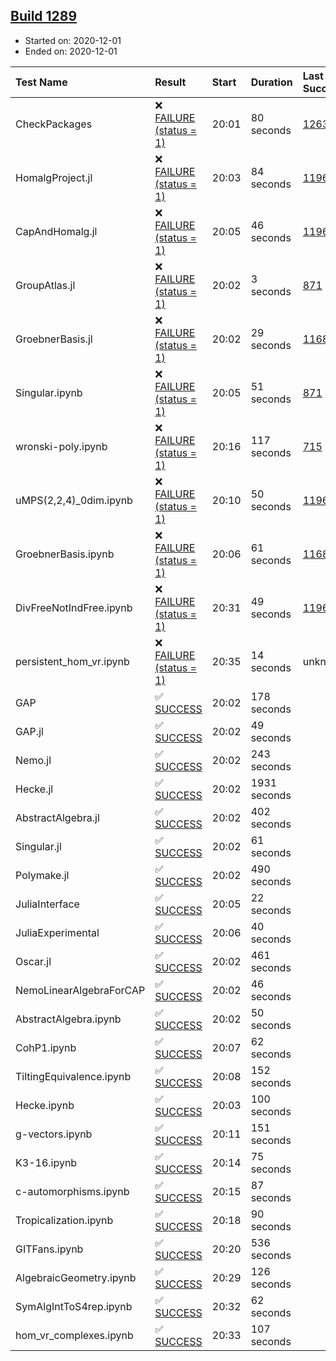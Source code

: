 ## [Build 1289](https://oscarci.mathematik.uni-kl.de/job/oscar-stable/1289/)

* Started on: 2020-12-01
* Ended on: 2020-12-01

| Test Name    | Result | Start | Duration | Last Success | First Failure |
|:-------------|:-------|:------|:---------|:-------------|:--------------|
| CheckPackages | ❌ [FAILURE (status = 1)](https://oscarci.mathematik.uni-kl.de/job/oscar-stable/1289/artifact/logs/build-1289/CheckPackages.log) | 20:01 | 80 seconds | [1263](https://oscarci.mathematik.uni-kl.de/job/oscar-stable/1263/) | [1264](https://oscarci.mathematik.uni-kl.de/job/oscar-stable/1264/) |
| HomalgProject.jl | ❌ [FAILURE (status = 1)](https://oscarci.mathematik.uni-kl.de/job/oscar-stable/1289/artifact/logs/build-1289/HomalgProject.jl.log) | 20:03 | 84 seconds | [1196](https://oscarci.mathematik.uni-kl.de/job/oscar-stable/1196/) | [1197](https://oscarci.mathematik.uni-kl.de/job/oscar-stable/1197/) |
| CapAndHomalg.jl | ❌ [FAILURE (status = 1)](https://oscarci.mathematik.uni-kl.de/job/oscar-stable/1289/artifact/logs/build-1289/CapAndHomalg.jl.log) | 20:05 | 46 seconds | [1196](https://oscarci.mathematik.uni-kl.de/job/oscar-stable/1196/) | [1197](https://oscarci.mathematik.uni-kl.de/job/oscar-stable/1197/) |
| GroupAtlas.jl | ❌ [FAILURE (status = 1)](https://oscarci.mathematik.uni-kl.de/job/oscar-stable/1289/artifact/logs/build-1289/GroupAtlas.jl.log) | 20:02 | 3 seconds | [871](https://oscarci.mathematik.uni-kl.de/job/oscar-stable/871/) | [872](https://oscarci.mathematik.uni-kl.de/job/oscar-stable/872/) |
| GroebnerBasis.jl | ❌ [FAILURE (status = 1)](https://oscarci.mathematik.uni-kl.de/job/oscar-stable/1289/artifact/logs/build-1289/GroebnerBasis.jl.log) | 20:02 | 29 seconds | [1168](https://oscarci.mathematik.uni-kl.de/job/oscar-stable/1168/) | [1169](https://oscarci.mathematik.uni-kl.de/job/oscar-stable/1169/) |
| Singular.ipynb | ❌ [FAILURE (status = 1)](https://oscarci.mathematik.uni-kl.de/job/oscar-stable/1289/artifact/logs/build-1289/Singular.ipynb.log) | 20:05 | 51 seconds | [871](https://oscarci.mathematik.uni-kl.de/job/oscar-stable/871/) | [872](https://oscarci.mathematik.uni-kl.de/job/oscar-stable/872/) |
| wronski-poly.ipynb | ❌ [FAILURE (status = 1)](https://oscarci.mathematik.uni-kl.de/job/oscar-stable/1289/artifact/logs/build-1289/wronski-poly.ipynb.log) | 20:16 | 117 seconds | [715](https://oscarci.mathematik.uni-kl.de/job/oscar-stable/715/) | [716](https://oscarci.mathematik.uni-kl.de/job/oscar-stable/716/) |
| uMPS(2,2,4)_0dim.ipynb | ❌ [FAILURE (status = 1)](https://oscarci.mathematik.uni-kl.de/job/oscar-stable/1289/artifact/logs/build-1289/uMPS-2-2-4-_0dim.ipynb.log) | 20:10 | 50 seconds | [1196](https://oscarci.mathematik.uni-kl.de/job/oscar-stable/1196/) | [1197](https://oscarci.mathematik.uni-kl.de/job/oscar-stable/1197/) |
| GroebnerBasis.ipynb | ❌ [FAILURE (status = 1)](https://oscarci.mathematik.uni-kl.de/job/oscar-stable/1289/artifact/logs/build-1289/GroebnerBasis.ipynb.log) | 20:06 | 61 seconds | [1168](https://oscarci.mathematik.uni-kl.de/job/oscar-stable/1168/) | [1169](https://oscarci.mathematik.uni-kl.de/job/oscar-stable/1169/) |
| DivFreeNotIndFree.ipynb | ❌ [FAILURE (status = 1)](https://oscarci.mathematik.uni-kl.de/job/oscar-stable/1289/artifact/logs/build-1289/DivFreeNotIndFree.ipynb.log) | 20:31 | 49 seconds | [1196](https://oscarci.mathematik.uni-kl.de/job/oscar-stable/1196/) | [1197](https://oscarci.mathematik.uni-kl.de/job/oscar-stable/1197/) |
| persistent_hom_vr.ipynb | ❌ [FAILURE (status = 1)](https://oscarci.mathematik.uni-kl.de/job/oscar-stable/1289/artifact/logs/build-1289/persistent_hom_vr.ipynb.log) | 20:35 | 14 seconds | unknown | unknown |
| GAP | ✅ [SUCCESS](https://oscarci.mathematik.uni-kl.de/job/oscar-stable/1289/artifact/logs/build-1289/GAP.log) | 20:02 | 178 seconds |  |  |
| GAP.jl | ✅ [SUCCESS](https://oscarci.mathematik.uni-kl.de/job/oscar-stable/1289/artifact/logs/build-1289/GAP.jl.log) | 20:02 | 49 seconds |  |  |
| Nemo.jl | ✅ [SUCCESS](https://oscarci.mathematik.uni-kl.de/job/oscar-stable/1289/artifact/logs/build-1289/Nemo.jl.log) | 20:02 | 243 seconds |  |  |
| Hecke.jl | ✅ [SUCCESS](https://oscarci.mathematik.uni-kl.de/job/oscar-stable/1289/artifact/logs/build-1289/Hecke.jl.log) | 20:02 | 1931 seconds |  |  |
| AbstractAlgebra.jl | ✅ [SUCCESS](https://oscarci.mathematik.uni-kl.de/job/oscar-stable/1289/artifact/logs/build-1289/AbstractAlgebra.jl.log) | 20:02 | 402 seconds |  |  |
| Singular.jl | ✅ [SUCCESS](https://oscarci.mathematik.uni-kl.de/job/oscar-stable/1289/artifact/logs/build-1289/Singular.jl.log) | 20:02 | 61 seconds |  |  |
| Polymake.jl | ✅ [SUCCESS](https://oscarci.mathematik.uni-kl.de/job/oscar-stable/1289/artifact/logs/build-1289/Polymake.jl.log) | 20:02 | 490 seconds |  |  |
| JuliaInterface | ✅ [SUCCESS](https://oscarci.mathematik.uni-kl.de/job/oscar-stable/1289/artifact/logs/build-1289/JuliaInterface.log) | 20:05 | 22 seconds |  |  |
| JuliaExperimental | ✅ [SUCCESS](https://oscarci.mathematik.uni-kl.de/job/oscar-stable/1289/artifact/logs/build-1289/JuliaExperimental.log) | 20:06 | 40 seconds |  |  |
| Oscar.jl | ✅ [SUCCESS](https://oscarci.mathematik.uni-kl.de/job/oscar-stable/1289/artifact/logs/build-1289/Oscar.jl.log) | 20:02 | 461 seconds |  |  |
| NemoLinearAlgebraForCAP | ✅ [SUCCESS](https://oscarci.mathematik.uni-kl.de/job/oscar-stable/1289/artifact/logs/build-1289/NemoLinearAlgebraForCAP.log) | 20:02 | 46 seconds |  |  |
| AbstractAlgebra.ipynb | ✅ [SUCCESS](https://oscarci.mathematik.uni-kl.de/job/oscar-stable/1289/artifact/logs/build-1289/AbstractAlgebra.ipynb.log) | 20:02 | 50 seconds |  |  |
| CohP1.ipynb | ✅ [SUCCESS](https://oscarci.mathematik.uni-kl.de/job/oscar-stable/1289/artifact/logs/build-1289/CohP1.ipynb.log) | 20:07 | 62 seconds |  |  |
| TiltingEquivalence.ipynb | ✅ [SUCCESS](https://oscarci.mathematik.uni-kl.de/job/oscar-stable/1289/artifact/logs/build-1289/TiltingEquivalence.ipynb.log) | 20:08 | 152 seconds |  |  |
| Hecke.ipynb | ✅ [SUCCESS](https://oscarci.mathematik.uni-kl.de/job/oscar-stable/1289/artifact/logs/build-1289/Hecke.ipynb.log) | 20:03 | 100 seconds |  |  |
| g-vectors.ipynb | ✅ [SUCCESS](https://oscarci.mathematik.uni-kl.de/job/oscar-stable/1289/artifact/logs/build-1289/g-vectors.ipynb.log) | 20:11 | 151 seconds |  |  |
| K3-16.ipynb | ✅ [SUCCESS](https://oscarci.mathematik.uni-kl.de/job/oscar-stable/1289/artifact/logs/build-1289/K3-16.ipynb.log) | 20:14 | 75 seconds |  |  |
| c-automorphisms.ipynb | ✅ [SUCCESS](https://oscarci.mathematik.uni-kl.de/job/oscar-stable/1289/artifact/logs/build-1289/c-automorphisms.ipynb.log) | 20:15 | 87 seconds |  |  |
| Tropicalization.ipynb | ✅ [SUCCESS](https://oscarci.mathematik.uni-kl.de/job/oscar-stable/1289/artifact/logs/build-1289/Tropicalization.ipynb.log) | 20:18 | 90 seconds |  |  |
| GITFans.ipynb | ✅ [SUCCESS](https://oscarci.mathematik.uni-kl.de/job/oscar-stable/1289/artifact/logs/build-1289/GITFans.ipynb.log) | 20:20 | 536 seconds |  |  |
| AlgebraicGeometry.ipynb | ✅ [SUCCESS](https://oscarci.mathematik.uni-kl.de/job/oscar-stable/1289/artifact/logs/build-1289/AlgebraicGeometry.ipynb.log) | 20:29 | 126 seconds |  |  |
| SymAlgIntToS4rep.ipynb | ✅ [SUCCESS](https://oscarci.mathematik.uni-kl.de/job/oscar-stable/1289/artifact/logs/build-1289/SymAlgIntToS4rep.ipynb.log) | 20:32 | 62 seconds |  |  |
| hom_vr_complexes.ipynb | ✅ [SUCCESS](https://oscarci.mathematik.uni-kl.de/job/oscar-stable/1289/artifact/logs/build-1289/hom_vr_complexes.ipynb.log) | 20:33 | 107 seconds |  |  |
